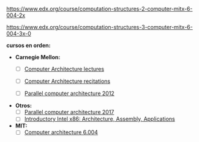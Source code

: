 
https://www.edx.org/course/computation-structures-2-computer-mitx-6-004-2x

https://www.edx.org/course/computation-structures-3-computer-mitx-6-004-3x-0

**cursos en orden:**
* **Carnegie Mellon:**
	- [ ] [Computer Architecture lectures](https://www.youtube.com/watch?v=zLP_X4wyHbY&list=PL5PHm2jkkXmi5CxxI7b3JCL1TWybTDtKq)
	- [ ] [Computer Architecture recitations](https://www.youtube.com/watch?v=qJtEfZo2oW8&list=PL5PHm2jkkXmhu6rGk1--ei8bXlX_D76xX)
	- [ ] [Parallel computer architecture 2012](https://www.youtube.com/watch?v=yUtn_vUPbNg&list=PL5PHm2jkkXmh4cDkC3s1VBB7-njlgiG5d)


* **Otros:**
	- [ ] [Parallel computer architecture 2017](https://www.youtube.com/watch?v=ZQzylaHHuP4&list=PLpIxOj-HnDsO4Atvrp86c-4La9Mq3kMQZ) 
	- [ ] [Introductory Intel x86: Architecture, Assembly, Applications](https://www.youtube.com/watch?v=H4Z0S9ZbC0g&list=PL038BE01D3BAEFDB0)

* **MIT:**
	- [ ] [Computer architecture 6.004](https://www.youtube.com/watch?v=s7svpXgxk1U&list=PLWokBk9W7kzGqZYZz6BiaqtsrHQK_22u7)
<!--stackedit_data:
eyJoaXN0b3J5IjpbLTE0MTY1NTc1NzhdfQ==
-->